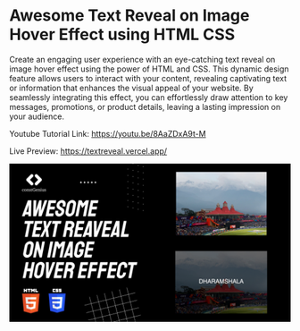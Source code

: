 # Awesome Text Reveal on Image Hover Effect using HTML CSS

Create an engaging user experience with an eye-catching text reveal on image hover effect using the power of HTML and CSS. This dynamic design feature allows users to interact with your content, revealing captivating text or information that enhances the visual appeal of your website. By seamlessly integrating this effect, you can effortlessly draw attention to key messages, promotions, or product details, leaving a lasting impression on your audience.

Youtube Tutorial Link: https://youtu.be/8AaZDxA9t-M

Live Preview: https://textreveal.vercel.app/

![Text Reveal](images/TextReveal.png)
